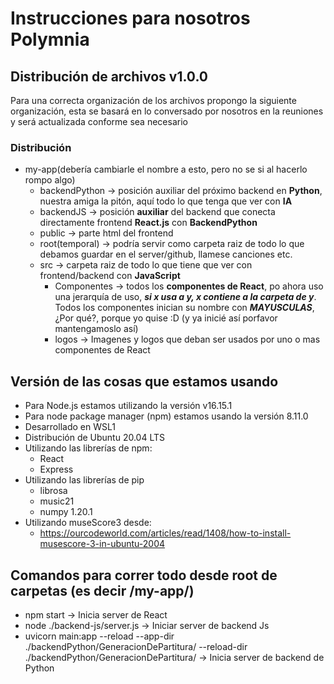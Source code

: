 # Instrucciones para nosotros Polymnia

## Distribución de archivos v1.0.0
Para una correcta organización de los archivos propongo la siguiente organización, esta se basará en lo conversado por nosotros en la reuniones y será actualizada conforme sea necesario

### Distribución
- my-app(debería cambiarle el nombre a esto, pero no se si al hacerlo rompo algo)
    - backendPython -> posición auxiliar del próximo backend en **Python**, nuestra amiga la pitón, aquí todo lo que tenga que ver con **IA**
    - backendJS -> posición **auxiliar** del backend que conecta directamente frontend **React.js** con **BackendPython**
    - public -> parte html del frontend
    - root(temporal) -> podría servir como carpeta raiz de todo lo que debamos guardar en el server/github, llamese canciones etc.
    - src -> carpeta raiz de todo lo que tiene que ver con frontend/backend con **JavaScript**
        - Componentes -> todos los **componentes de React**, po ahora uso una jerarquía de uso, ***si x usa a y, x contiene a la carpeta de y***.
        Todos los componentes inician su nombre con ***MAYUSCULAS***, ¿Por qué?, porque yo quise :D (y ya inicié así porfavor mantengamoslo así)
        - logos -> Imagenes y logos que deban ser usados por uno o mas componentes de React
## Versión de las cosas que estamos usando

- Para Node.js estamos utilizando la versión v16.15.1
- Para node package manager (npm) estamos usando la versión 8.11.0
- Desarrollado en WSL1
- Distribución de Ubuntu 20.04 LTS
- Utilizando las librerías de npm:
    - React
    - Express
- Utilizando las librerías de pip
    - librosa
    - music21
    - numpy 1.20.1
- Utilizando museScore3 desde:
    - https://ourcodeworld.com/articles/read/1408/how-to-install-musescore-3-in-ubuntu-2004



## Comandos para correr todo desde root de carpetas (es decir /my-app/)
- npm start -> Inicia server de React
- node ./backend-js/server.js -> Iniciar server de backend Js
- uvicorn main:app --reload --app-dir ./backendPython/GeneracionDePartitura/ --reload-dir ./backendPython/GeneracionDePartitura/ -> Inicia server de backend de Python
